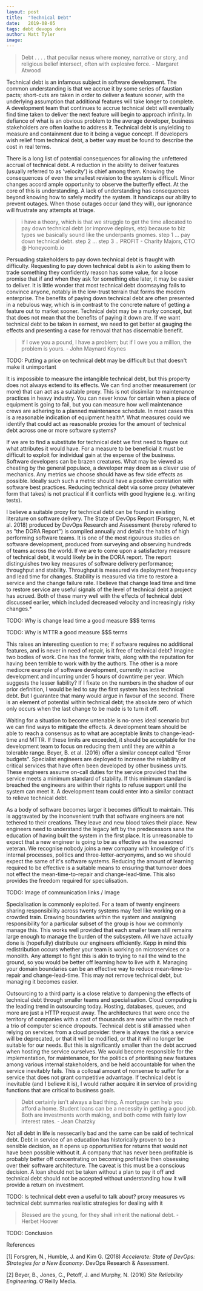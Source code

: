 ```yaml
---
layout: post
title:  "Technical Debt"
date:   2019-08-05
tags: debt devops dora 
author: Matt Tyler
image:
---
```


> Debt . . . . that peculiar nexus where money, narrative or story, and religious belief intersect, often with explosive force. - Margaret Atwood

Technical debt is an infamous subject in software development. The common understanding is that we accrue it by some series of faustian pacts; short-cuts are taken in order to deliver a feature sooner, with the underlying assumption that additional features will take longer to complete. A development team that continues to accrue technical debt will eventually find time taken to deliver the next feature will begin to approach infinity. In defiance of what is an obvious problem to the average developer, business stakeholders are often loathe to address it. Technical debt is unyielding to measure and containment due to it being a vague concept. If developers wish relief from technical debt, a better way must be found to describe the cost in real terms.

There is a long list of potential consequences for allowing the unfettered accrual of technical debt. A reduction in the ability to deliver features (usually referred to as 'velocity') is chief among them. Knowing the consequences of even the smallest revision to the system is difficult. Minor changes accord ample opportunity to observe the butterfly effect. At the core of this is understanding. A lack of understanding has consequences beyond knowing how to safely modify the system. It handicaps our ability to prevent outages. When those outages occur (and they will), our ignorance will frustrate any attempts at triage.

> i have a theory, which is that we struggle to get the time allocated to pay down technical debt (or improve deploys, etc) because to biz types we basically sound like the underpants gnomes. step 1 ... pay down technical debt. step 2 ... step 3 .. PROFIT - Charity Majors, CTO @ Honeycomb.io

Persuading stakeholders to pay down technical debt is fraught with difficulty. Requesting to pay down technical debt is akin to asking them to trade something they confidently reason has some value, for a loose promise that if and when they ask for something else later, it may be easier to deliver. It is little wonder that most technical debt doomsaying fails to convince anyone, notably in the low-trust terrain that forms the modern enterprise. The benefits of paying down technical debt are often presented in a nebulous way, which is in contrast to the concrete nature of getting a feature out to market sooner. Technical debt may be a murky concept, but that does not mean that the benefits of paying it down are. If we want technical debt to be taken in earnest, we need to get better at gauging the effects and presenting a case for removal that has discernable benefit.

> If I owe you a pound, I have a problem; but if I owe you a million, the problem is yours. - John Maynard Keynes

TODO: Putting a price on technical debt may be difficult but that doesn't make it unimportant

It is impossible to measure the intangible technical debt, but this property does not always extend to its effects. We can find another measurement (or more) that can act as a suitable proxy. This is not dissimilar to maintenance practices in heavy industry. You can never know for certain when a piece of equipment is going to fail, but you can measure how well maintenance crews are adhering to a planned maintenance schedule. In most cases this is a reasonable indication of equipment health*. What measures could we identify that could act as reasonable proxies for the amount of technical debt across one or more software systems?

If we are to find a substitute for technical debt we first need to figure out what attributes it would have. For a measure to be beneficial it must be difficult to exploit for individual gain at the expense of the business. Software developers can be brazen creatures. What may be viewed as cheating by the general populace, a developer may deem as a clever use of mechanics. Any metrics we choose should have as few side effects as possible. Ideally such such a metric should have a positive correlation with software best practices. Reducing technical debt via some proxy (whatever form that takes) is not practical if it conflicts with good hygiene (e.g. writing tests).

I believe a suitable proxy for technical debt can be found in existing literature on software delivery. The State of DevOps Report (Forsgren, N. et al. 2018) produced by DevOps Research and Assessment (hereby refered to as "the DORA Report") is compiled annually and details the habits of high performing software teams. It is one of the most rigourous studies on software development, produced from surveying and observing hundreds of teams across the world. If we are to come upon a satisfactory measure of technical debt, it would likely be in the DORA report. The report distinguishes two key measures of software delivery performance; throughput and stability. Throughput is measured via deployment frequency and lead time for changes. Stability is measured via time to restore a service and the change failure rate. I believe that change lead time and time to restore service are useful signals of the level of technical debt a project has acrued. Both of these marry well with the effects of technical debt discussed earlier, which included decreased velocity and increasingly risky changes.*

TODO: Why is change lead time a good measure
$$$ terms

TODO: Why is MTTR a good measure
$$$ terms

This raises an interesting question to me; if software requires no additional features, and is never in need of repair, is it free of technical debt? Imagine two bodies of work. One has the former traits, along with the reputation for having been terrible to work with by the authors. The other is a more mediocre example of software development, currently in active development and incurring under 5 hours of downtime per year. Which suggests the lesser liability? If I fixate on the numbers in the shadow of our prior definition, I would be led to say the first system has less technical debt. But I guarantee that many would argue in favour of the second. There is an element of potential within technical debt; the absolute zero of which only occurs when the last change to be made is to turn it off.

Waiting for a situation to become untenable is no-ones ideal scenario but we can find ways to mitigate the effects. A development team should be able to reach a consensus as to what are acceptable limits to change-lead-time and MTTR. If these limits are exceeded, it should be acceptable for the development team to focus on reducing them until they are within a tolerable range. Beyer, B. et al. (2016) offer a similar concept called "Error budgets". Specialist engineers are deployed to increase the reliability of critical services that have often been developed by other business units. These engineers assume on-call duties for the service provided that the service meets a minimum standard of stability. If this minimum standard is breached the engineers are within their rights to refuse support until the system can meet it. A development team could enter into a similar contract to relieve technical debt.

As a body of software becomes larger it becomes difficult to maintain. This is aggravated by the inconvenient truth that software engineers are not tethered to their creations. They leave and new blood takes their place. New engineers need to understand the legacy left by the predecessors sans the education of having built the system in the first place. It is unreasonable to expect that a new engineer is going to be as effective as the seasoned veteran. We recognise nobody joins a new company with knowledge of it's internal processes, politics and three-letter-acryonyms, and so we should expect the same of it's software systems. Reducing the amount of learning required to be effective is a suitable means to ensuring that turnover does not effect the mean-time-to-repair and change-lead-time. This also provides the freedom required for specialisation.

TODO: Image of communication links / Image

Specialisation is commonly exploited. For a team of twenty engineers sharing responsibility across twenty systems may feel like working on a crowded train. Drawing boundaries within the system and assigning responsibility for a particular subset of the group is how we commonly manage this. This works well provided that each smaller team still remains large enough to manage the burden of the subsystem. All we have actually done is (hopefully) distribute our engineers efficiently. Kepp in mind this redistribution occurs whether your team is working on microservices or a monolith. Any attempt to fight this is akin to trying to nail the wind to the ground, so you would be better off learning how to live with it. Managing your domain boundaries can be an effective way to reduce mean-time-to-repair and change-lead-time. This may not remove technical debt, but managing it becomes easier.

Outsourcing to a third party is a close relative to dampening the effects of technical debt through smaller teams and specialisation. Cloud computing is the leading trend in outsourcing today. Hosting, databases, queues, and more are just a HTTP request away. The architectures that were once the territory of companies with a cast of thousands are now within the reach of a trio of computer science dropouts. Technical debt is still amassed when relying on services from a cloud provider: there is always the risk a service will be deprecated, or that it will be modified, or that it will no longer be suitable for our needs. But this is significantly smaller than the debt accrued when hosting the service ourselves. We would become responsible for the implementation, for maintenance, for the politics of prioritising new features among various internal stakeholders, and be held accountable for when the service inevitably fails. This a collosal amount of nonsense to suffer for a service that does not grant competitive advantage. If technical debt is inevitable (and I believe it is), I would rather acquire it in service of providing functions that are critical to business goals.

> Debt certainly isn't always a bad thing. A mortgage can help you afford a home. Student loans can be a necessity in getting a good job. Both are investments worth making, and both come with fairly low interest rates. - Jean Chatzky

Not all debt in life is nessecarily bad and the same can be said of technical debt. Debt in service of an education has historically proven to be a sensible decision, as it opens up opportunities for returns that would not have been possible without it. A company that has never been profitable is  probably better off concentrating on becoming profitable then obsessing over their software architecture. The caveat is this must be a conscious decision. A loan should not be taken without a plan to pay it off and technical debt should not be accepted without understanding how it will provide a return on investment. 

TODO: Is technical debt even a useful to talk about?
proxy measures vs technical debt
summaries realistic strategies for dealing with it

> Blessed are the young, for they shall inherit the national debt. - Herbet Hoover

TODO: Conclusion

References

[1] Forsgren, N., Humble, J. and Kim G. (2018) *Accelerate: State of DevOps: Strategies for a New Economy*. DevOps Research & Assessment.

[2] Beyer, B., Jones, C., Petoff, J. and Murphy, N. (2016) *Site Reliability Engineering*. O'Reilly Media.
